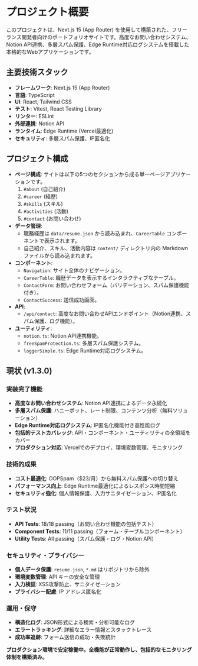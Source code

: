 # プロジェクト概要

このプロジェクトは、Next.js 15 (App Router) を使用して構築された、フリーランス開発者向けのポートフォリオサイトです。高度なお問い合わせシステム、Notion API連携、多層スパム保護、Edge Runtime対応ログシステムを搭載した本格的なWebアプリケーションです。

## 主要技術スタック

- **フレームワーク**: Next.js 15 (App Router)
- **言語**: TypeScript
- **UI**: React, Tailwind CSS
- **テスト**: Vitest, React Testing Library
- **リンター**: ESLint
- **外部連携**: Notion API
- **ランタイム**: Edge Runtime (Vercel最適化)
- **セキュリティ**: 多層スパム保護、IP匿名化

## プロジェクト構成

- **ページ構成**: サイトは以下の5つのセクションから成る単一ページアプリケーションです。
  1.  `#about` (自己紹介)
  2.  `#career` (経歴)
  3.  `#skills` (スキル)
  4.  `#activities` (活動)
  5.  `#contact` (お問い合わせ)
- **データ管理**:
  - 職務経歴は `data/resume.json` から読み込まれ、`CareerTable` コンポーネントで表示されます。
  - 自己紹介、スキル、活動内容は `content/` ディレクトリ内の Markdown ファイルから読み込まれます。
- **コンポーネント**:
  - `Navigation`: サイト全体のナビゲーション。
  - `CareerTable`: 職歴データを表示するインタラクティブなテーブル。
  - `ContactForm`: お問い合わせフォーム（バリデーション、スパム保護機能付き）。
  - `ContactSuccess`: 送信成功画面。
- **API**:
  - `/api/contact`: 高度なお問い合わせAPIエンドポイント（Notion連携、スパム保護、ログ機能）。
- **ユーティリティ**:
  - `notion.ts`: Notion API連携機能。
  - `freeSpamProtection.ts`: 多層スパム保護システム。
  - `loggerSimple.ts`: Edge Runtime対応ログシステム。

## 現状 (v1.3.0)

### 実装完了機能
- **高度なお問い合わせシステム**: Notion API連携によるデータ永続化
- **多層スパム保護**: ハニーポット、レート制限、コンテンツ分析（無料ソリューション）
- **Edge Runtime対応ログシステム**: IP匿名化機能付き高性能ログ
- **包括的テストカバレッジ**: API・コンポーネント・ユーティリティの全領域をカバー
- **プロダクション対応**: Vercelでのデプロイ、環境変数管理、モニタリング

### 技術的成果
- **コスト最適化**: OOPSpam（$23/月）から無料スパム保護への切り替え
- **パフォーマンス向上**: Edge Runtime最適化によるレスポンス時間短縮
- **セキュリティ強化**: 個人情報保護、入力サニタイゼーション、IP匿名化

### テスト状況
- **API Tests**: 18/18 passing（お問い合わせ機能の包括テスト）
- **Component Tests**: 11/11 passing（フォーム・テーブルコンポーネント）
- **Utility Tests**: All passing（スパム保護・ログ・Notion API）

### セキュリティ・プライバシー
- **個人データ保護**: `resume.json`, `*.md` はリポジトリから除外
- **環境変数管理**: API キーの安全な管理
- **入力検証**: XSS攻撃防止、サニタイゼーション
- **プライバシー配慮**: IP アドレス匿名化

### 運用・保守
- **構造化ログ**: JSON形式による検索・分析可能なログ
- **エラートラッキング**: 詳細なエラー情報とスタックトレース
- **成功率追跡**: フォーム送信の成功・失敗統計

**プロダクション環境で安定稼働中。全機能が正常動作し、包括的なモニタリング体制を構築済み。**
